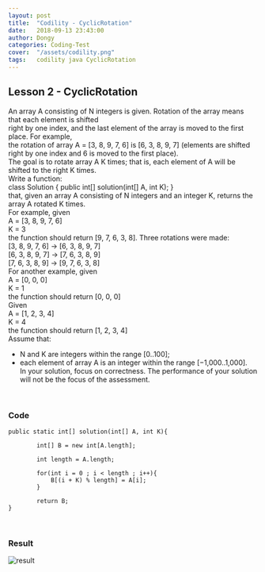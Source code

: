 ```yaml
---
layout: post
title:  "Codility - CyclicRotation"
date:   2018-09-13 23:43:00
author: Dongy
categories: Coding-Test
cover:  "/assets/codility.png"
tags:	codility java CyclicRotation
---
```


## Lesson 2 - CyclicRotation

An array A consisting of N integers is given. Rotation of the array means that each element is shifted<br>
right by one index, and the last element of the array is moved to the first place. For example,<br> 
the rotation of array A = [3, 8, 9, 7, 6] is [6, 3, 8, 9, 7] (elements are shifted right by one index and 6 is moved to the first place).<br>
The goal is to rotate array A K times; that is, each element of A will be shifted to the right K times.<br>
Write a function:<br>
class Solution { public int[] solution(int[] A, int K); }<br>
that, given an array A consisting of N integers and an integer K, returns the array A rotated K times.<br>
For example, given<br>
    A = [3, 8, 9, 7, 6]<br>
    K = 3<br>
the function should return [9, 7, 6, 3, 8]. Three rotations were made:<br>
    [3, 8, 9, 7, 6] -> [6, 3, 8, 9, 7]<br>
    [6, 3, 8, 9, 7] -> [7, 6, 3, 8, 9]<br>
    [7, 6, 3, 8, 9] -> [9, 7, 6, 3, 8]<br>
For another example, given<br>
    A = [0, 0, 0]<br>
    K = 1<br>
the function should return [0, 0, 0]<br>
Given<br>
    A = [1, 2, 3, 4]<br>
    K = 4<br>
the function should return [1, 2, 3, 4]<br>
Assume that:<br>
* N and K are integers within the range [0..100];<br>
* each element of array A is an integer within the range [−1,000..1,000].<br>
In your solution, focus on correctness. The performance of your solution will not be the focus of the assessment.
<br>

### Code

```
public static int[] solution(int[] A, int K){
		
		int[] B = new int[A.length];
		
		int length = A.length;
		
		for(int i = 0 ; i < length ; i++){
			B[(i + K) % length] = A[i];
		}
		
		return B;
}
```
<br>

### Result
<img src="{{ site.baseurl }}/assets/codility_result2.png" title="result" class="result">
